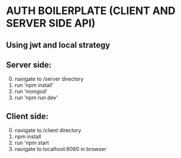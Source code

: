 # AUTH BOILERPLATE (CLIENT AND SERVER SIDE API)
## Using jwt and local strategy

## Server side:
0. navigate to /server directory
1. run 'npm install'
2. run 'mongod'
3. run 'npm run dev'

## Client side:
0. navigate to /client directory
1. npm install
2. run 'npm start
3. navigate to localhost:8080 in browser
